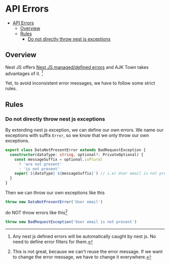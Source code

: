 # API Errors

<!-- TOC -->

- [API Errors](#api-errors)
  - [Overview](#overview)
  - [Rules](#rules)
    - [Do not directly throw nest js exceptions](#do-not-directly-throw-nest-js-exceptions)

<!-- /TOC -->

## Overview

Nest JS offers [Nest JS managed/defined errors](https://docs.nestjs.com/exception-filters#built-in-http-exceptions) and AJK Town takes advantages of it. [^1]

Yet, to avoid inconsistent error messages, we have to follow some strict rules.

[^1]: Any nest js defined errors will be automatically caught by nest js. No need to define error filters for them.

## Rules


### Do not directly throw nest js exceptions
By extending nest js exception, we can define our own errors.
We name our exceptions with suffix `Error`, so we know that we only throw our own exceptions.
```ts
export class DataNotPresentError extends BadRequestException {
  constructor(dataType: string, optional?: PrivateOptional) {
    const messageSuffix = optional.isPlural
      ? 'are not present'
      : 'is not present'
    super(`${dataType} ${messageSuffix}`) // i.e) User email is not present
  }
}
```


Then we can throw our own exceptions like this 
```ts
throw new DataNotPresentError('User email')
```

do NOT throw errors like this[^2]
```ts
throw new BadRequestException('User email is not present')
```
[^2]: This is not great, because we can't reuse the error message. If we want to change the error message, we have to change it everywhere.
